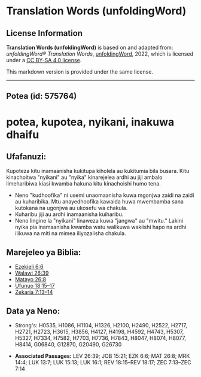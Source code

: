 # Translation Words (unfoldingWord)

## License Information

**Translation Words (unfoldingWord)** is based on and adapted from: _unfoldingWord® Translation Words_, [unfoldingWord](https://unfoldingword.org/utw), 2022, which is licensed under a [CC BY-SA 4.0 license](https://creativecommons.org/licenses/by-sa/4.0/legalcode.en).

This markdown version is provided under the same license.



--------------------------------

## Potea (id: 575764)

potea, kupotea, nyikani, inakuwa dhaifu
=======================================

Ufafanuzi:
----------

Kupoteza kitu inamaanisha kukitupa kiholela au kukitumia bila busara. Kitu kinachoitwa "nyikani" au "nyika" kinarejelea ardhi au jiji ambalo limeharibiwa kiasi kwamba hakuna kitu kinachoishi humo tena.

* Neno "kudhoofika" ni usemi unaomaanisha kuwa mgonjwa zaidi na zaidi au kuharibika. Mtu anayedhoofika kawaida huwa mwembamba sana kutokana na ugonjwa au ukosefu wa chakula.
* Kuharibu jiji au ardhi inamaanisha kuiharibu.
* Neno lingine la "nyikani" linaweza kuwa "jangwa" au "mwitu." Lakini nyika pia inamaanisha kwamba watu walikuwa wakiishi hapo na ardhi ilikuwa na miti na mimea iliyozalisha chakula.

Marejeleo ya Biblia:
--------------------

* [Ezekieli 6:6](https://ref.ly/Ezek6:6)
* [Walawi 26:39](https://ref.ly/Lev26:39)
* [Matayo 26:8](https://ref.ly/Matt26:8)
* [Ufunuo 18:15–17](https://ref.ly/Rev18:15-Rev18:17)
* [Zekaria 7:13–14](https://ref.ly/Zech7:13-Zech7:14)

Data ya Neno:
-------------

* Strong's: H0535, H1086, H1104, H1326, H2100, H2490, H2522, H2717, H2721, H2723, H3615, H3856, H4127, H4198, H4592, H4743, H5307, H5327, H7334, H7582, H7703, H7736, H7843, H8047, H8074, H8077, H8414, G06840, G12870, G20490, G26730

* **Associated Passages:** LEV 26:39; JOB 15:21; EZK 6:6; MAT 26:8; MRK 14:4; LUK 13:7; LUK 15:13; LUK 16:1; REV 18:15–REV 18:17; ZEC 7:13–ZEC 7:14

